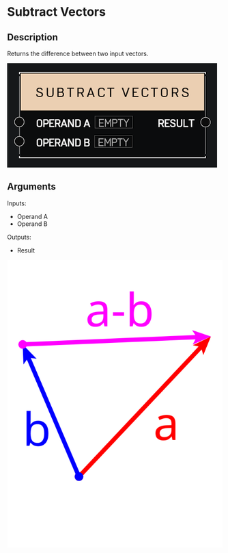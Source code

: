 # Subtract Vectors

## Description

Returns the difference between two input vectors.

![Subtract Vectors](../../.gitbook/assets/images/scripting/math/subtract-vectors.png)

## Arguments

Inputs:

* Operand A
* Operand B

Outputs:

* Result

![Add Vectors](../../.gitbook/assets/images/scripting/math/subtract-vectors-a-b.svg)
